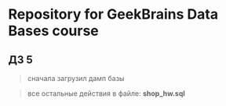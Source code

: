 # Repository for GeekBrains Data Bases course

## ДЗ 5

> сначала загрузил дамп базы

> все остальные действия в файле: **shop_hw.sql**

